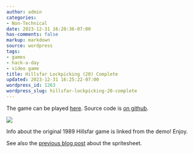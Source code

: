 ```yaml
---
author: admin
categories:
- Non-Technical
date: 2023-12-31 16:20:36-07:00
has-comments: false
markup: markdown
source: wordpress
tags:
- games
- hack-a-day
- video game
title: Hillsfar Lockpicking (20) Complete
updated: 2023-12-31 16:25:22-07:00
wordpress_id: 1263
wordpress_slug: hillsfar-lockpicking-20-complete
---
```

The game can be played [here](https://za3k.github.io/ha3k-20-lockpick/). Source code is [on github](https://za3k.github.io/ha3k-20-lockpick/).

[![](../wp-content/uploads/2023/12/screenshot.png)](https://za3k.github.io/ha3k-20-lockpick/)

Info about the original 1989 Hillsfar game is linked from the demo! Enjoy.

See also the [previous blog post](https://blog.za3k.com/hack-a-day-day-20-hillsfar-lockpicking-spritesheet/) about the spritesheet.
